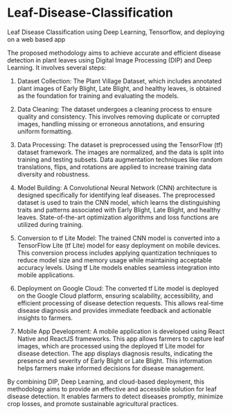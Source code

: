 # Leaf-Disease-Classification
Leaf Disease Classification using Deep Learning, Tensorflow, and deploying on a web based app

The proposed methodology aims to achieve accurate and efficient disease detection in plant leaves using Digital Image Processing (DIP) and Deep Learning. It involves several steps:

1. Dataset Collection: The Plant Village Dataset, which includes annotated plant images of Early Blight, Late Blight, and healthy leaves, is obtained as the foundation for training and evaluating the models.

2. Data Cleaning: The dataset undergoes a cleaning process to ensure quality and consistency. This involves removing duplicate or corrupted images, handling missing or erroneous annotations, and ensuring uniform formatting.

3. Data Processing: The dataset is preprocessed using the TensorFlow (tf) dataset framework. The images are normalized, and the data is split into training and testing subsets. Data augmentation techniques like random translations, flips, and rotations are applied to increase training data diversity and robustness.

4. Model Building: A Convolutional Neural Network (CNN) architecture is designed specifically for identifying leaf diseases. The preprocessed dataset is used to train the CNN model, which learns the distinguishing traits and patterns associated with Early Blight, Late Blight, and healthy leaves. State-of-the-art optimization algorithms and loss functions are utilized during training.

5. Conversion to tf Lite Model: The trained CNN model is converted into a TensorFlow Lite (tf Lite) model for easy deployment on mobile devices. This conversion process includes applying quantization techniques to reduce model size and memory usage while maintaining acceptable accuracy levels. Using tf Lite models enables seamless integration into mobile applications.

6. Deployment on Google Cloud: The converted tf Lite model is deployed on the Google Cloud platform, ensuring scalability, accessibility, and efficient processing of disease detection requests. This allows real-time disease diagnosis and provides immediate feedback and actionable insights to farmers.

7. Mobile App Development: A mobile application is developed using React Native and ReactJS frameworks. This app allows farmers to capture leaf images, which are processed using the deployed tf Lite model for disease detection. The app displays diagnosis results, indicating the presence and severity of Early Blight or Late Blight. This information helps farmers make informed decisions for disease management.

By combining DIP, Deep Learning, and cloud-based deployment, this methodology aims to provide an effective and accessible solution for leaf disease detection. It enables farmers to detect diseases promptly, minimize crop losses, and promote sustainable agricultural practices.
